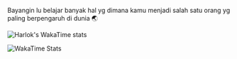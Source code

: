 Bayangin lu belajar banyak hal yg dimana kamu menjadi salah satu orang yg paling berpengaruh di dunia 🌏
 
![Harlok's WakaTime stats](https://github-readme-stats.vercel.app/api/wakatime?username=pepeng28)

<!--https://wakatime.com/@pepeng28 -->

![WakaTime Stats](https://github-readme-stats.vercel.app/api/wakatime?username=pepeng28&theme=dark)
